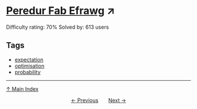 # [Peredur Fab Efrawg](https://projecteuler.net/problem=339) ↗️

Difficulty rating: 70%
Solved by: 613 users
## Tags

- [expectation](../tags/expectation.md)
- [optimisation](../tags/optimisation.md)
- [probability](../tags/probability.md)



---

[↑ Main Index](../README.md)


<div align=center><a href='338.md'>← Previous</a> &nbsp;&nbsp; &nbsp;&nbsp;  <a href='340.md'>Next →</a></div>

